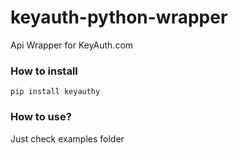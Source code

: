 # keyauth-python-wrapper
Api Wrapper for KeyAuth.com

### How to install
```pip install keyauthy```

### How to use?
Just check examples folder 
